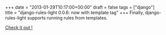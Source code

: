 +++
date = "2013-01-29T10:17:00+00:00"
draft = false
tags = ["django"]
title = "django-rules-light 0.0.6: now with template tag"
+++
Finally, django-rules-light supports running rules from templates.

[Check it out !](http://django-rules-light.rtfd.org)